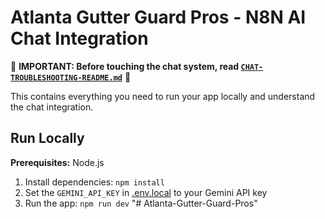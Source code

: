 # Atlanta Gutter Guard Pros - N8N AI Chat Integration

🚨 **IMPORTANT: Before touching the chat system, read [`CHAT-TROUBLESHOOTING-README.md`](./CHAT-TROUBLESHOOTING-README.md)** 🚨

This contains everything you need to run your app locally and understand the chat integration.

## Run Locally

**Prerequisites:**  Node.js


1. Install dependencies:
   `npm install`
2. Set the `GEMINI_API_KEY` in [.env.local](.env.local) to your Gemini API key
3. Run the app:
   `npm run dev`
"# Atlanta-Gutter-Guard-Pros" 
